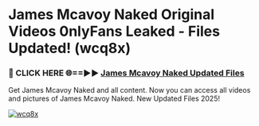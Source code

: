 # James Mcavoy Naked Original Videos 0nlyFans Leaked - Files Updated! (wcq8x)

<h3>🔴 CLICK HERE 🌐==►► <a href="https://tinyurl.com/up5wt9bj" rel="nofollow">James Mcavoy Naked Updated Files</a></h3>

Get James Mcavoy Naked and all content. Now you can access all videos and pictures of James Mcavoy Naked. New Updated Files 2025!

[![wcq8x](https://i.imgur.com/ABiUzMV.gif)](https://tinyurl.com/up5wt9bj)
